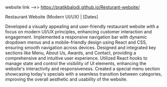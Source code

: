 website link -->> https://pratikbalodi.github.io/Resturant-website/


Restaurant Website (Modern UI/UX) | [Dates]

Developed a visually appealing and user-friendly restaurant website with a focus on modern UI/UX principles, enhancing customer interaction and engagement.
Implemented a responsive navigation bar with dynamic dropdown menus and a mobile-friendly design using React and CSS, ensuring smooth navigation across devices.
Designed and integrated key sections like Menu, About Us, Awards, and Contact, providing a comprehensive and intuitive user experience.
Utilized React hooks to manage state and control the visibility of UI elements, enhancing the website's interactivity and responsiveness.
Created a special menu section showcasing today's specials with a seamless transition between categories, improving the overall aesthetic and usability of the website.
